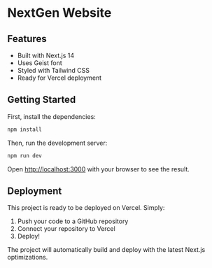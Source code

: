 # NextGen Website

## Features

- Built with Next.js 14
- Uses Geist font
- Styled with Tailwind CSS
- Ready for Vercel deployment

## Getting Started

First, install the dependencies:

```bash
npm install
```

Then, run the development server:

```bash
npm run dev
```

Open [http://localhost:3000](http://localhost:3000) with your browser to see the result.

## Deployment

This project is ready to be deployed on Vercel. Simply:

1. Push your code to a GitHub repository
2. Connect your repository to Vercel
3. Deploy!

The project will automatically build and deploy with the latest Next.js optimizations.